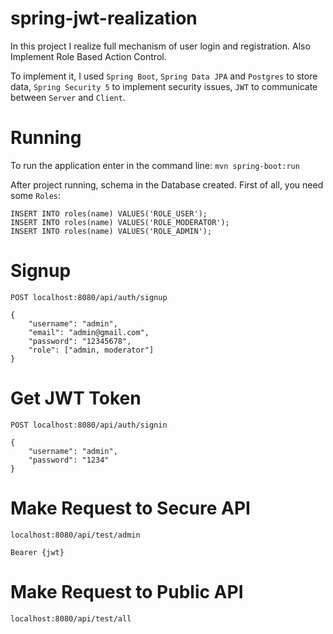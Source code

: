 # spring-jwt-realization
In this project I realize full mechanism of user login and registration. Also Implement Role Based Action Control.

To implement it, I used `Spring Boot`, `Spring Data JPA` and `Postgres` to store data, `Spring Security 5` to implement security issues, `JWT` to communicate between `Server` and `Client`. 

# Running
To run the application enter in the command line: `mvn spring-boot:run`

After project running, schema in the Database created. First of all, you need some `Roles`:

```
INSERT INTO roles(name) VALUES('ROLE_USER');
INSERT INTO roles(name) VALUES('ROLE_MODERATOR');
INSERT INTO roles(name) VALUES('ROLE_ADMIN');
```

# Signup
`POST localhost:8080/api/auth/signup`
```
{
    "username": "admin",
    "email": "admin@gmail.com",
    "password": "12345678",
    "role": ["admin, moderator"]
}
```

# Get JWT Token
`POST localhost:8080/api/auth/signin`
```
{
    "username": "admin",
    "password": "1234"
}
```

# Make Request to Secure API
`localhost:8080/api/test/admin`

```Bearer {jwt}```

# Make Request to Public API
`localhost:8080/api/test/all`
